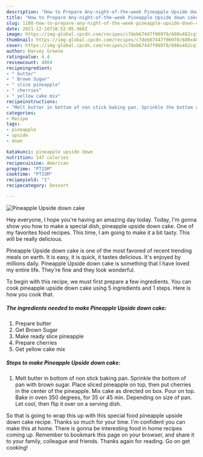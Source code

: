 ```yaml
---
description: "How to Prepare Any-night-of-the-week Pineapple Upside down cake"
title: "How to Prepare Any-night-of-the-week Pineapple Upside down cake"
slug: 1108-how-to-prepare-any-night-of-the-week-pineapple-upside-down-cake
date: 2021-12-16T16:52:05.966Z
image: https://img-global.cpcdn.com/recipes/c7deb67447f06970/680x482cq70/pineapple-upside-down-cake-recipe-main-photo.jpg
thumbnail: https://img-global.cpcdn.com/recipes/c7deb67447f06970/680x482cq70/pineapple-upside-down-cake-recipe-main-photo.jpg
cover: https://img-global.cpcdn.com/recipes/c7deb67447f06970/680x482cq70/pineapple-upside-down-cake-recipe-main-photo.jpg
author: Harvey Greene
ratingvalue: 4.4
reviewcount: 4864
recipeingredient:
- " butter"
- " Brown Sugar"
- " slice pineapple"
- " cherries"
- " yellow cake mix"
recipeinstructions:
- "Melt butter in bottom of non stick baking pan. Sprinkle the bottom of pan with brown sugar. Place sliced pineapple on top, then put cherries in the center of the pineapple. Mix cake as directed on box. Pour on top. Bake in oven 350 degrees, for 35 or 45 min. Depending on size of pan. Let cool, then flip it over on a serving dish."
categories:
- Recipe
tags:
- pineapple
- upside
- down

katakunci: pineapple upside down 
nutrition: 147 calories
recipecuisine: American
preptime: "PT15M"
cooktime: "PT33M"
recipeyield: "1"
recipecategory: Dessert

---
```



![Pineapple Upside down cake](https://img-global.cpcdn.com/recipes/c7deb67447f06970/680x482cq70/pineapple-upside-down-cake-recipe-main-photo.jpg)

Hey everyone, I hope you're having an amazing day today. Today, I'm gonna show you how to make a special dish, pineapple upside down cake. One of my favorites food recipes. This time, I am going to make it a bit tasty. This will be really delicious.



Pineapple Upside down cake is one of the most favored of recent trending meals on earth. It is easy, it is quick, it tastes delicious. It's enjoyed by millions daily. Pineapple Upside down cake is something that I have loved my entire life. They're fine and they look wonderful.


To begin with this recipe, we must first prepare a few ingredients. You can cook pineapple upside down cake using 5 ingredients and 1 steps. Here is how you cook that.

<!--inarticleads1-->

##### The ingredients needed to make Pineapple Upside down cake:

1. Prepare  butter
1. Get  Brown Sugar
1. Make ready  slice pineapple
1. Prepare  cherries
1. Get  yellow cake mix




<!--inarticleads2-->

##### Steps to make Pineapple Upside down cake:

1. Melt butter in bottom of non stick baking pan. Sprinkle the bottom of pan with brown sugar. Place sliced pineapple on top, then put cherries in the center of the pineapple. Mix cake as directed on box. Pour on top. Bake in oven 350 degrees, for 35 or 45 min. Depending on size of pan. Let cool, then flip it over on a serving dish.




So that is going to wrap this up with this special food pineapple upside down cake recipe. Thanks so much for your time. I'm confident you can make this at home. There is gonna be interesting food in home recipes coming up. Remember to bookmark this page on your browser, and share it to your family, colleague and friends. Thanks again for reading. Go on get cooking!
